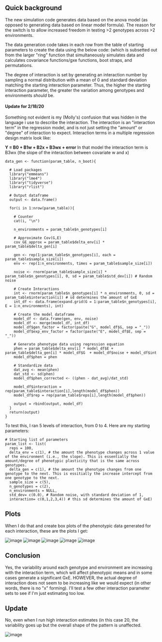 ## Quick background

The new simulation code generates data based on the anova model (as opposed to generating data based on linear model formula). The reason for the switch is to allow increased freedom in testing >2 genotypes across >2 environments.

The data generation code takes in each row from the table of starting parameters to create the data using the below code: (which is subsetted out from the larger "ring" function that simultaneously simulates data and calculates covariance functions/gxe functions, boot straps, and permutations.

The degree of interaction is set by generating an interaction number by sampling a normal distribution with a mean of 0 and standard deviation matching the starting interaction parameter. 
Thus, the higher the starting interaction parameter, the greater the variation among genotypes and environments *should* be.

#### Update for 2/18/20
Something not evident is my (Molly's) confusion that was hidden in the language i use to describe the interaction. The interaction is an "interaction term" in the regression model, and is not just setting the "amount" or "degree" of interaction to expect. Interaction terms in a multiple regression design matrix look like: 

**Y = B0 + B1w + B2x + B3wx + error**
In that model the interaction term is B3wx (the slope of the interaction between covariate w and x) 

```(data generation)
data_gen <- function(param_table, n_boot){

  # Load packages
  library("emmeans")
  library("lme4")
  library("tidyverse")
  library("rlist")
  
  # Output dataframe
  output <- data.frame()
  
  for(i in 1:nrow(param_table)){
    
    # Counter
    cat(i, "\n")
    
    n_environments = param_table$n_genotypes[i]
    
    # Approximate Cov(G,E)
    cov_GE_approx = param_table$delta_env[i] * param_table$delta_gen[i]
    
    gen <- rep(1:param_table$n_genotypes[i], each = param_table$sample_size[i])
    env <- rep(1:n_environments, times = param_table$sample_size[i]) 
    
    noise <- rnorm(param_table$sample_size[i] * param_table$n_genotypes[i], 0, sd = param_table$std_dev[i]) # Random noise
    
    # Create Interactions
    int <- rnorm(param_table$n_genotypes[i] * n_environments, 0, sd = param_table$interaction[i]) # sd determines the amount of GxE
    int_df <- data.frame(expand.grid(G = 1:param_table$n_genotypes[i], E = 1:n_environments), int)
    
    # Create the model dataframe 
    model_df <- data.frame(gen, env, noise)
    model_df <- merge(model_df, int_df)
    model_df$gen_factor = factor(paste("G", model_df$G, sep = "_"))
    model_df$exp_env_factor = factor(paste("E", model_df$E, sep = "_"))
    
    # Generate phenotype data using regression equation
    phen = param_table$delta_env[i] * model_df$E + param_table$delta_gen[i] * model_df$G  + model_df$noise + model_df$int
    model_df$phen = phen
    
    # Standardize data
    dat_avg <- mean(phen) 
    dat_std <- sd(phen)
    model_df$phen_corrected <- ((phen - dat_avg)/dat_std)
    
    model_df$interaction = rep(param_table$interaction[i],length(model_df$phen))
    model_df$rep = rep(param_table$reps[i],length(model_df$phen))
    
    output = rbind(output, model_df)
  }
  return(output)
}    

```
To test this, I ran 5 levels of interaction, from 0 to 4. Here are my starting parameters: 

```(starters)
# Starting list of parameters
param_list <- list(
  reps = 100,
  delta_env = c(1), # the amount the phenotype changes across 1 value of the environment (i.e., the slope). This is essentially the amount/degree of phenotypic plasticity that is the same across genotypes.
  delta_gen = c(1), # the amount the phenotype changes from one genotype to the next. This is essitially the increase intercept from one genotype to the next.
  sample_size = c(5), 
  n_genotypes = c(2),
  n_environments = NULL,
  std_dev= c(0.0), # Random noise, with standard deviation of 1,
  interaction= c(0,1,2,3,4)) # this sd determines the amount of GxE)

```
## Plots
When I do that and create box plots of the phenotypic data generated for each interaction, these are the plots I get: 

![image](https://github.com/RCN-ECS/CnGV/blob/master/results/notebook_figs/int0.png)
![image](https://github.com/RCN-ECS/CnGV/blob/master/results/notebook_figs/Int1.png)
![image](https://github.com/RCN-ECS/CnGV/blob/master/results/notebook_figs/Int2.png)
![image](https://github.com/RCN-ECS/CnGV/blob/master/results/notebook_figs/Int3.png)
![image](https://github.com/RCN-ECS/CnGV/blob/master/results/notebook_figs/int4.png)

## Conclusion 

Yes, the variability around each genotype and environment are increasing with the interaction term, which will affect phenotypic means and in some cases generate a significant GxE. HOWEVER, the actual degree of interaction does not seem to be increasing like we would expect (in other words, there is no "x" forming). I'll test a few other interaction parameter sets to see if I'm just estimating too low. 

## Update
No, even when I run high interaction estimates (in this case 20, the variability goes up but the overall shape of the pattern is unaffected.

![image](https://github.com/RCN-ECS/CnGV/blob/master/results/notebook_figs/Int20.png)

